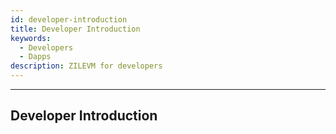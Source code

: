 ```yaml
---
id: developer-introduction
title: Developer Introduction
keywords:
  - Developers
  - Dapps
description: ZILEVM for developers
---
```


---

## Developer Introduction
